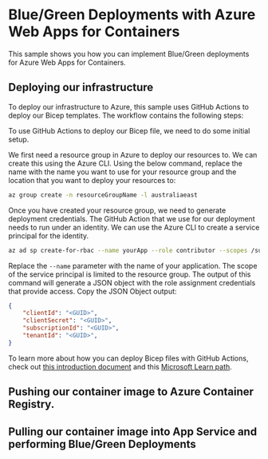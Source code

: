 # Blue/Green Deployments with Azure Web Apps for Containers

This sample shows you how you can implement Blue/Green deployments for Azure Web Apps for Containers.

## Deploying our infrastructure

To deploy our infrastructure to Azure, this sample uses GitHub Actions to deploy our Bicep templates. The workflow contains the following steps:

To use GitHub Actions to deploy our Bicep file, we need to do some initial setup.

We first need a resource group in Azure to deploy our resources to. We can create this using the Azure CLI. Using the below command, replace the name with the name you want to use for your resource group and the location that you want to deploy your resources to:

```bash
az group create -n resourceGroupName -l australiaeast
```

Once you have created your resource group, we need to generate deployment credentials. The GitHub Action that we use for our deployment needs to run under an identity. We can use the Azure CLI to create a service principal for the identity.

```bash
az ad sp create-for-rbac --name yourApp --role contributor --scopes /subscriptions/{subscription-id}/resourceGroups/exampleRG --sdk-auth
```

Replace the ```--name``` parameter with the name of your application. The scope of the service principal is limited to the resource group. The output of this command will generate a JSON object with the role assignment credentials that provide access. Copy the JSON Object output:

```json
{
    "clientId": "<GUID>",
    "clientSecret": "<GUID>",
    "subscriptionId": "<GUID>",
    "tenantId": "<GUID>",
}
```

To learn more about how you can deploy Bicep files with GitHub Actions, check out [this introduction document](https://docs.microsoft.com/azure/azure-resource-manager/bicep/deploy-github-actions?tabs=CLI&WT.mc_id=modinfra-51296-jagord) and this [Microsoft Learn path](https://docs.microsoft.com/learn/paths/bicep-github-actions/).

## Pushing our container image to Azure Container Registry.

## Pulling our container image into App Service and performing Blue/Green Deployments
